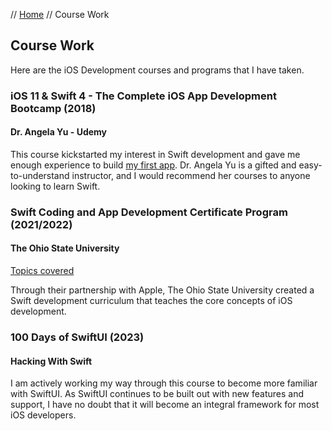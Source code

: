 // [Home](index.md) // Course Work

## Course Work

Here are the iOS Development courses and programs that I have taken.

### iOS 11 & Swift 4 - The Complete iOS App Development Bootcamp (2018)
#### Dr. Angela Yu - Udemy

This course kickstarted my interest in Swift development and gave me enough experience to build [my first app](portfolio/Switch-Shoutout.md). Dr. Angela Yu is a gifted and easy-to-understand instructor, and I would recommend her courses to anyone looking to learn Swift.

### Swift Coding and App Development Certificate Program (2021/2022)
#### The Ohio State University
[Topics covered](course-work/osu-coding-curriculum.md)

Through their partnership with Apple, The Ohio State University created a Swift development curriculum that teaches the core concepts of iOS development.

### 100 Days of SwiftUI (2023)
#### Hacking With Swift

I am actively working my way through this course to become more familiar with SwiftUI. As SwiftUI continues to be built out with new features and support, I have no doubt that it will become an integral framework for most iOS developers.
